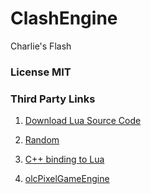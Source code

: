 # ClashEngine

Charlie's Flash

### License MIT

### Third Party Links

1. [Download Lua Source Code](http://www.lua.org/ftp/lua-5.4.4.tar.gz)

1. [Random](https://github.com/effolkronium/random)

1. [C++ binding to Lua](https://github.com/satoren/kaguya)

1. [olcPixelGameEngine](https://github.com/OneLoneCoder/olcPixelGameEngine)
